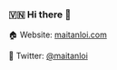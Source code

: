 ### 🇻🇳 Hi there 👋

🏠 Website: [maitanloi.com](https://maitanloi.com)

🤝 Twitter: [@maitanloi](https://twitter.com/maitanloi)  
